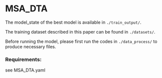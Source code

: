# MSA_DTA
The model_state of the best model is available in ```./train_output/```.

The training dataset described in this paper can be found in ```./datasets/```.

Before running the model, please first run the codes in ```./data_process/``` to produce necessary files.

### Requirements:
see MSA_DTA.yaml
